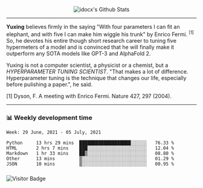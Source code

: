 <div align="center">
    <img align="center" src="https://github-readme-stats.vercel.app/api?username=idocx&show_icons=true&count_private=true&hide_border=true" alt="idocx's Github Stats"></img>
</div>

---

**Yuxing** believes firmly in the saying "With four parameters I can fit an elephant, and with five I can make him wiggle his trunk" by Enrico Fermi. <sup>[1]</sup> So, he devotes his entire though short research career to tuning five hypermeters of a model and is convinced that he will finally make it outperform any SOTA models like GPT-3 and AlphaFold 2.

Yuxing is not a computer scientist, a physicist or a chemist, but a *HYPERPARAMETER TUNING SCIENTIST*. "That makes a lot of difference. Hyperparameter tuning is the technique that changes our life, especially before pulishing a paper.", he said.

[1] Dyson, F. A meeting with Enrico Fermi. Nature 427, 297 (2004).


---

### 📊 Weekly development time
<!--START_SECTION:waka-->
```text
Week: 29 June, 2021 - 05 July, 2021

Python     13 hrs 29 mins  ███████████████████░░░░░░   76.33 % 
HTML       2 hrs 7 mins    ███░░░░░░░░░░░░░░░░░░░░░░   12.04 % 
Markdown   1 hr 33 mins    ██▒░░░░░░░░░░░░░░░░░░░░░░   08.80 % 
Other      13 mins         ▒░░░░░░░░░░░░░░░░░░░░░░░░   01.29 % 
JSON       10 mins         ▒░░░░░░░░░░░░░░░░░░░░░░░░   00.95 % 
```
<!--END_SECTION:waka-->

### 

![Visitor Badge](https://visitor-badge.laobi.icu/badge?page_id=idocx.idocx)